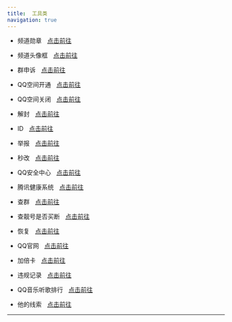 ```yaml
---
title:  工具类
navigation: true
---
```



- 频道勋章ㅤ[点击前往](http://qun.qq.com/guild/h5/guild-medal/)<br>

- 频道头像框ㅤ[点击前往](https://qun.qq.com/guild/h5/guild-head-frame/)<br>

- 群申诉ㅤ[点击前往](https://kf.qq.com/touch/bill/191022selfqad1af51e9.html)<br>

- QQ空间开通ㅤ[点击前往](http://imgcache.qq.com/qzone/web/load2.html)<br>

- QQ空间关闭ㅤ[点击前往](https://imgcache.qq.com/qzone/web/qzone_submit_close.html)<br>

- 解封ㅤ[点击前往](https://aq.qq.com/cn2/index)<br>

- IDㅤ[点击前往](https://club.vip.qq.com/qid/card?_wv=16777216&_proxy=1)<br>

- 举报ㅤ[点击前往](https://110.qq.com/touch/)<br>

- 秒改ㅤ[点击前往](https://ti.qq.com/safe/securityphone?from=merge?type=4&plat=1&app=1&version=8.4.5.4715&device=R11&system=8.1.0&systemInt=27)<br>

- QQ安全中心ㅤ[点击前往](https://accounts.qq.com/homepage#/)<br>

- 腾讯健康系统ㅤ[点击前往](https://jiazhang.qq.com/wap/health/dist/home/index.html?_wv=1&channel_id=4&source=h5_qq&puin=1524307574&uflag=1659325516810#/)<br>

- 查群ㅤ[点击前往](https://vip.qq.com/client/group/upgrade.html)<br>

- 查靓号是否买断ㅤ[点击前往](https://haoma.qq.com/expire/)<br>

- 恢复ㅤ[点击前往](https://huifu.qq.com/)<br>

- QQ官网ㅤ[点击前往](https://im.qq.com/)<br>

- 加倍卡ㅤ[点击前往](https://mq.vip.qq.com/m/coupon/speedcard)<br>

- 违规记录ㅤ[点击前往](https://m.q.qq.com/a/s/07befc388911b30c2359bfa383f2d693)<br>

- QQ音乐听歌排行ㅤ[点击前往](https://ti.qq.com/friends/recall?uin=)<br>

- 他的线索ㅤ[点击前往](https://m.q.qq.com/a/s/07befc388911b30c2359bfa383f2d693)<br>

---
